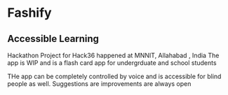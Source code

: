# Fashify
## Accessible Learning
Hackathon Project for Hack36 happened at MNNIT, Allahabad , India
The app is WIP and is a flash card app for undergrduate and school students

THe app can be completely controlled by voice and is accessible for blind people as well.
Suggestions are improvements are always open
